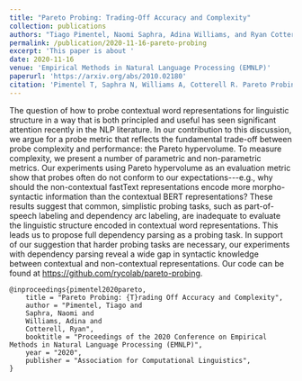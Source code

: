 ```yaml
---
title: "Pareto Probing: Trading-Off Accuracy and Complexity"
collection: publications
authors: "Tiago Pimentel, Naomi Saphra, Adina Williams, and Ryan Cotterell"
permalink: /publication/2020-11-16-pareto-probing
excerpt: 'This paper is about '
date: 2020-11-16
venue: 'Empirical Methods in Natural Language Processing (EMNLP)'
paperurl: 'https://arxiv.org/abs/2010.02180'
citation: 'Pimentel T, Saphra N, Williams A, Cotterell R. Pareto Probing: Trading Off Accuracy for Complexity. In: Proceedings of the 2020 Conference on Empirical Methods in Natural Language Processing (EMNLP), 2020 Nov.'
---
```


The question of how to probe contextual word representations for linguistic structure in a way that is both principled and useful has seen significant attention recently in the NLP literature. In our contribution to this discussion, we argue for a probe metric that reflects the fundamental trade-off between probe complexity and performance: the Pareto hypervolume. To measure complexity, we present a number of parametric and non-parametric metrics. Our experiments using Pareto hypervolume as an evaluation metric show that probes often do not conform to our expectations---e.g., why should the non-contextual fastText representations encode more morpho-syntactic information than the contextual BERT representations? These results suggest that common, simplistic probing tasks, such as part-of-speech labeling and dependency arc labeling, are inadequate to evaluate the linguistic structure encoded in contextual word representations. This leads us to propose full dependency parsing as a probing task. In support of our suggestion that harder probing tasks are necessary, our experiments with dependency parsing reveal a wide gap in syntactic knowledge between contextual and non-contextual representations. Our code can be found at https://github.com/rycolab/pareto-probing.

```
@inproceedings{pimentel2020pareto,
    title = "Pareto Probing: {T}rading Off Accuracy and Complexity",
    author = "Pimentel, Tiago and
    Saphra, Naomi and
    Williams, Adina and
    Cotterell, Ryan",
    booktitle = "Proceedings of the 2020 Conference on Empirical Methods in Natural Language Processing (EMNLP)",
    year = "2020",
    publisher = "Association for Computational Linguistics",
}
```